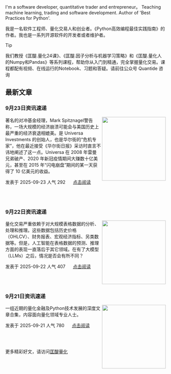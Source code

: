 I'm a software developer, quantitative trader and entrepreneur。 Teaching machine learning, trading and software development. Author of 'Best Practices for Python'. 

我是一名软件工程师、量化交易人和创业者。《Python高效编程最佳实践指南》的作者。我也是一系列开源软件的开发者或者维护者。
>[!tip]
>我们教授《匡醍.量化24课》、《匡醍.因子分析与机器学习策略》和《匡醍.量化人的Numpy和Pandas》等系列课程，帮助你从入门到精通，完全掌握量化交易。课程都配有视频、在线运行的Notebook、习题和答疑。请前往公众号 Quantide 咨询

## 最新文章

<div class="as-grid m-t-md">
<div class="card-columns">
    
<div>
<h3>9月23日资讯速递</h3>
<img src="https://images.jieyu.ai/images/hot/mybook/women-sweatshirt-indoor.jpg" style="height: 200px" align="right"/>
<p>著名的对冲基金经理，Mark Spitznagel警告称，一场大规模的经济崩溃可能会与美国历史上最严重的经济衰退相媲美。是 Universa Investments 的创始人，也是华尔街的“危机专家”，他在最近接受《华尔街日报》采访时直言不讳地阐述了这一点。Universa 在 2008 年雷曼兄弟破产、2020 年新冠疫情期间大赚数十亿美元，甚至在 2015 年“闪电崩盘”期间的某一天获得了 10 亿美元的收益。</p>

<p><span style="margin-right:20px">发表于 2025-09-23 人气 292 </span><span><a href="https://www.jieyu.ai/articles/express/九月/0923/">点击阅读</a></span></p>

</div><!--end-article-->
<br/>
<br/>


<div>
<h3>9月22日资讯速递</h3>
<img src="https://images.jieyu.ai/images/hot/mybook/book-with-course.png" style="height: 200px" align="right"/>
<p>量化交易严重依赖于对大规模表格数据的分析、处理和推理。这些数据包括历史价格（OHLCV）、财务报表、宏观经济指标、另类数据等。但是，人工智能在表格数据的预测、推理方面的表现一直落后于其它领域。在有了大模型（LLMs）之后，情况是否会有所不同？
</p>

<p><span style="margin-right:20px">发表于 2025-09-22 人气 407 </span><span><a href="https://www.jieyu.ai/articles/express/九月/0922/">点击阅读</a></span></p>

</div><!--end-article-->
<br/>
<br/>


<div>
<h3>9月21日资讯速递</h3>
<img src="https://images.jieyu.ai/images/university/ucl-wilkins-building.jpg" style="height: 200px" align="right"/>
<p>一组近期的量化金融及Python技术发展的深度文章合集，内容面向量化领域专业人士。</p>

<p><span style="margin-right:20px">发表于 2025-09-21 人气 780 </span><span><a href="https://www.jieyu.ai/articles/express/九月/0921/">点击阅读</a></span></p>

</div><!--end-article-->
<br/>
<br/>

</div>
</div>

更多精彩好文，请访问[匡醍量化](https://www.jieyu.ai)


